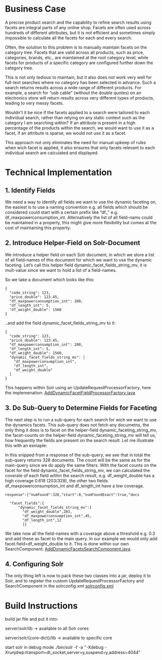 # Business Case 

A precise product search and the capability to refine search results using facets are integral parts of any online shop.
Facets are often used across hundreds of different attributes, but it is not efficient and sometimes simply impossible to calculate all the facets for each and every search.

Often, the solution to this problem is to manually maintain facets on the category tree. Facets that are valid across all products, such as price, categories, brands, etc., are maintained at the root category level, while facets for products of a specific category are configured further down the category tree.

This is not only tedious to maintain, but it also does not work very well for full-text searches where no category has been selected in advance. Such a search returns results across a wide range of different products. For example, a search for “usb cable” (without the double quotes) on an electronics store will return results across very different types of products, leading to very messy facets. 

Wouldn't it be nice if the facets applied to a search were tailored to each individual search, rather than relying on any static context such as the category I am searching within? If an attribute is present in a high percentage of the products within the search, we would want to use it as a facet, if an attribute is sparse, we would not use it as a facet.

This approach not only eliminates the need for manual upkeep of rules when wich facet is applied, it also ensures that only facets relevant to each individual search are calculated and displayed.

# Technical Implementation

## 1. Identify Fields
 We need a way to identify all fields we want to use the dynamic faceting on, the easiest is to use a naming convention e.g. all fields which should be considered could start with a certain prefix like “df_” e.g. df_maxpowerconsumption_int. Alternatively the list of all field-nams could be maintained in a property, this might give more flexibility but comes at the cost of maintaining this property.

## 2. Introduce Helper-Field on Solr-Document
We introduce a helper field on each Solr document, in which we store a list of all field-names of this document for which we want to use the dynamic faceting. Let’s call this helper field dynamic_facet_fields_string_mv, it is mult-value since we want to hold a list of a field-names.

So we take a document which looks like this:
```
{
  "code_string": 123,
  "price_double": 123.45,
  "df_maxpowerconsumption_int": 200,
  "df_length_int": 5,
  "df_weight_double": 1560
}
```
..and add the field dynamic_facet_fields_string_mv to it:
```
{
  "code_string": 123,
  "price_double": 123.45,
  "df_maxpowerconsumption_int": 200,
  "df_length_int": 5,
  "df_weight_double": 1560,
  "dynamic_facet_fields_string_mv": [
    "df_maxpowerconsumption_int",
    "df_length_int",
    "df_weight_double"
  ]
}
```
This happens within Solr using an UpdateRequestProcessorFactory, here the implemenation:
[AddDynamicFacetFieldProcessorFactory.java](https://github.com/renatoh/dynamicFacetingWithSolr/blob/main/src/main/java/custom/AddDynamicFacetFieldProcessorFactory.java)

## 3. Do Sub-Query to Determine Fields for Faceting
The next step is to run a sub-query for each search for wich we want to use the dynamics facets. This sub-query does not fetch any documetns, the only thing it does is to facet on the helper-field dynamic_faceting_string_mv, the facet-counts on the helper-field dynamic_faceting_string_mv will tell us, how frequently the fields are present on the search result. Let me illustrate this with an exmaple:

In this snipped from a response of the sub-query, we see that in total the sub-query returns 328 documents. The count will be the same as for the main-query since we do apply the same filters. With the facet counts on the facet for the field dynamic_facet_fields_string_mv, we can calculated the coverate of each field within the search result, e.g. df_weight_double has a high coverage 0.618 (203/328), the other two fields df_maxpowerconsumption_int and df_length_int have a low coverage.
```
response":{"numFound":328,"start":0,"numFoundExact":true,"docs

  "facet_fields":{
      "dynamic_facet_fields_string_mv":[
        "df_weight_double",203,
        "df_maxpowerconsumption_int",45,
        "df_length_int",12
        ]}
``` 
We take now all the field-names with a coverage above a threshold e.g. 0.3 and add these as facet to the main query. In our example we would only add facet.field=df_weight_double to it.
This is done within our own SearchComponent:
[AddDynamicFacetsSearchComponent.java](https://github.com/renatoh/dynamicFacetingWithSolr/blob/main/src/main/java/custom/AddDynamicFacetsSearchComponent.java)

## 4. Configuring Solr
The only thing left is now to pack these two classes into a jar, deploy it to Solr, and to register the custom UpdateRequestProcessorFactory and SearchComponent in the solrconfig.xml
[solrconfig.xml](https://github.com/renatoh/dynamicFacetingWithSolr/blob/main/resources/solrconfig.xml)

# Build Instructions

build jar file and put it into:

server/solr/lib -> available to all Solr cores

server/solr/{core-dict}/lib -> available to specific core

start solr in debug mode ./bin/solr -f -a "-Xdebug -Xrunjdwp:transport=dt_socket,server=y,suspend=y,address=4044"
